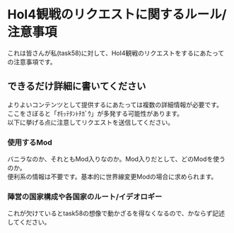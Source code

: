 # HoI4観戦のリクエストに関するルール/注意事項

これは皆さんが私(task58)に対して、HoI4観戦のリクエストをするにあたっての注意事項です。

## できるだけ詳細に書いてください

よりよいコンテンツとして提供するにあたっては複数の詳細情報が必要です。
ここをさぼると「ｵﾓｯﾃﾀﾝﾄﾁｶﾞｳ」が多発する可能性があります。  
以下に挙げる点に注意してリクエストを送信してください。

### 使用するMod

バニラなのか、それともMod入りなのか。Mod入りだとして、どのModを使うのか。  
便利系の情報は不要です。基本的に世界線変更Modの場合に求められます。

### 陣営の国家構成や各国家のルート/イデオロギー

これが欠けているとtask58の想像で動かざるを得なくなるので、かならず記述してください。
